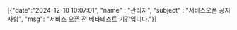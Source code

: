 [{"date":"2024-12-10 10:07:01", "name" : "관리자", "subject" : "서비스오픈 공지사항", "msg": "서비스 오픈 전 베타테스트 기간입니다."}]